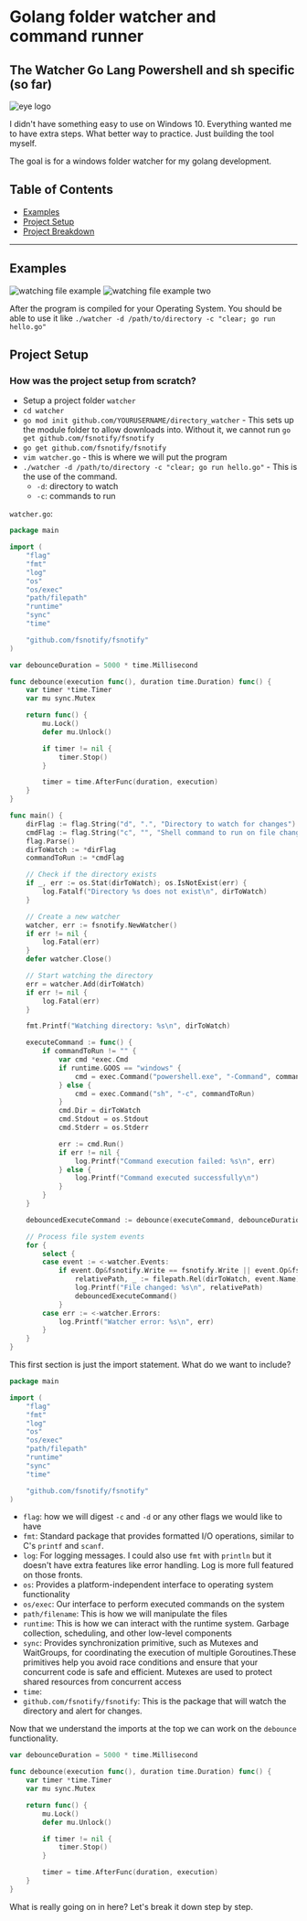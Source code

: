 # Golang folder watcher and command runner


## The Watcher Go Lang Powershell and sh specific (so far)

![eye logo](./public/imgs/eye_icon.jpg)

I didn't have something easy to use on Windows 10. Everything wanted me
to have extra steps. What better way to practice. Just building the tool
myself.

The goal is for a windows folder watcher for my golang development.

## Table of Contents
* [Examples](#examples)
* [Project Setup](#project-setup)
* [Project Breakdown](#project-breakdown)

---

## Examples

![watching file example](./public/imgs/golang_watcher.png)
![watching file example two](./public/imgs/golang_watcher_2.png)

After the program is compiled for your Operating System. You should be
able to use it like `./watcher -d /path/to/directory -c "clear; go run hello.go"`

## Project Setup

### How was the project setup from scratch?

* Setup a project folder `watcher`
* `cd watcher`
* `go mod init github.com/YOURUSERNAME/directory_watcher` - This sets up
	the module folder to allow downloads into. Without it, we cannot run
	`go get github.com/fsnotify/fsnotify`
* `go get github.com/fsnotify/fsnotify`
* `vim watcher.go` - this is where we will put the program
* `./watcher -d /path/to/directory -c "clear; go run hello.go"` - This
	is the use of the command.
	- `-d`: directory to watch
	- `-c`: commands to run

`watcher.go`:

```go
package main

import (
	"flag"
	"fmt"
	"log"
	"os"
	"os/exec"
	"path/filepath"
	"runtime"
	"sync"
	"time"

	"github.com/fsnotify/fsnotify"
)

var debounceDuration = 5000 * time.Millisecond

func debounce(execution func(), duration time.Duration) func() {
	var timer *time.Timer
	var mu sync.Mutex

	return func() {
		mu.Lock()
		defer mu.Unlock()

		if timer != nil {
			timer.Stop()
		}

		timer = time.AfterFunc(duration, execution)
	}
}

func main() {
	dirFlag := flag.String("d", ".", "Directory to watch for changes")
	cmdFlag := flag.String("c", "", "Shell command to run on file changes")
	flag.Parse()
	dirToWatch := *dirFlag
	commandToRun := *cmdFlag

	// Check if the directory exists
	if _, err := os.Stat(dirToWatch); os.IsNotExist(err) {
		log.Fatalf("Directory %s does not exist\n", dirToWatch)
	}

	// Create a new watcher
	watcher, err := fsnotify.NewWatcher()
	if err != nil {
		log.Fatal(err)
	}
	defer watcher.Close()

	// Start watching the directory
	err = watcher.Add(dirToWatch)
	if err != nil {
		log.Fatal(err)
	}

	fmt.Printf("Watching directory: %s\n", dirToWatch)

	executeCommand := func() {
		if commandToRun != "" {
			var cmd *exec.Cmd
			if runtime.GOOS == "windows" {
				cmd = exec.Command("powershell.exe", "-Command", commandToRun)
			} else {
				cmd = exec.Command("sh", "-c", commandToRun)
			}
			cmd.Dir = dirToWatch
			cmd.Stdout = os.Stdout
			cmd.Stderr = os.Stderr

			err := cmd.Run()
			if err != nil {
				log.Printf("Command execution failed: %s\n", err)
			} else {
				log.Printf("Command executed successfully\n")
			}
		}
	}

	debouncedExecuteCommand := debounce(executeCommand, debounceDuration)

	// Process file system events
	for {
		select {
		case event := <-watcher.Events:
			if event.Op&fsnotify.Write == fsnotify.Write || event.Op&fsnotify.Create == fsnotify.Create {
				relativePath, _ := filepath.Rel(dirToWatch, event.Name)
				log.Printf("File changed: %s\n", relativePath)
				debouncedExecuteCommand()
			}
		case err := <-watcher.Errors:
			log.Printf("Watcher error: %s\n", err)
		}
	}
}
```

This first section is just the import statement. What do we want to
include?

```go
package main

import (
	"flag"
	"fmt"
	"log"
	"os"
	"os/exec"
	"path/filepath"
	"runtime"
	"sync"
	"time"

	"github.com/fsnotify/fsnotify"
)
```

* `flag`: how we will digest `-c` and `-d` or any other flags we would
	like to have
* `fmt`: Standard package that provides formatted I/O operations,
	similar to C's `printf` and `scanf`.
* `log`: For logging messages. I could also use `fmt` with `println` but
	it doesn't have extra features like error handling. Log is more full
	featured on those fronts.
* `os`: Provides a platform-independent interface to operating system
	functionality
* `os/exec`: Our interface to perform executed commands on the system
* `path/filename`: This is how we will manipulate the files
* `runtime`: This is how we can interact with the runtime system.
	Garbage collection, scheduling, and other low-level components
* `sync`: Provides synchronization primitive, such as Mutexes and
	WaitGroups, for coordinating the execution of multiple
	Goroutines.These primitives help you avoid race conditions and ensure
	that your concurrent code is safe and efficient. Mutexes are used to
	protect shared resources from concurrent access
* `time`:
* `github.com/fsnotify/fsnotify`: This is the package that will watch
	the directory and alert for changes.

Now that we understand the imports at the top we can work on the
`debounce` functionality.

```go
var debounceDuration = 5000 * time.Millisecond

func debounce(execution func(), duration time.Duration) func() {
	var timer *time.Timer
	var mu sync.Mutex

	return func() {
		mu.Lock()
		defer mu.Unlock()

		if timer != nil {
			timer.Stop()
		}

		timer = time.AfterFunc(duration, execution)
	}
}
```

What is really going on in here? Let's break it down step by step.

